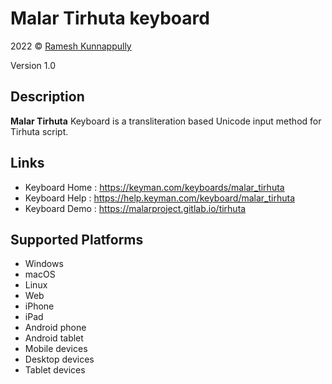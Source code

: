 Malar Tirhuta keyboard
==============

2022 © [Ramesh Kunnappully](mailto:ramesh1@protonmail.com)

Version 1.0

Description
-----------

**Malar Tirhuta** Keyboard is a transliteration based Unicode input method for Tirhuta script.

Links
-----
 * Keyboard Home : https://keyman.com/keyboards/malar_tirhuta
 * Keyboard Help : https://help.keyman.com/keyboard/malar_tirhuta
 * Keyboard Demo : https://malarproject.gitlab.io/tirhuta

Supported Platforms
-------------------
 * Windows
 * macOS
 * Linux
 * Web
 * iPhone
 * iPad
 * Android phone
 * Android tablet
 * Mobile devices
 * Desktop devices
 * Tablet devices

